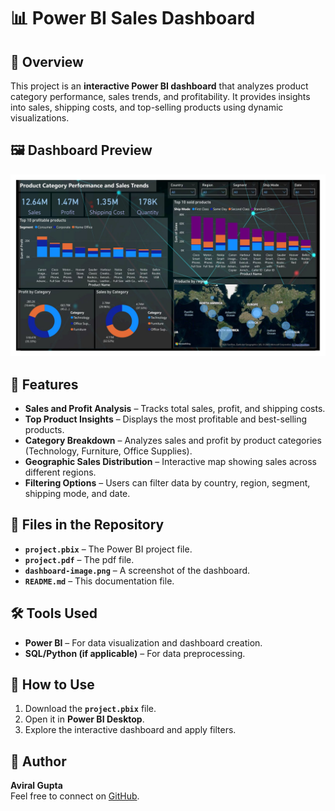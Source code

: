 # 📊 Power BI Sales Dashboard

## 🔹 Overview  
This project is an **interactive Power BI dashboard** that analyzes product category performance, sales trends, and profitability. It provides insights into sales, shipping costs, and top-selling products using dynamic visualizations.

## 🖼️ Dashboard Preview  
![Sales Dashboard](page_1.jpg)

## 🚀 Features  
- **Sales and Profit Analysis** – Tracks total sales, profit, and shipping costs.  
- **Top Product Insights** – Displays the most profitable and best-selling products.  
- **Category Breakdown** – Analyzes sales and profit by product categories (Technology, Furniture, Office Supplies).  
- **Geographic Sales Distribution** – Interactive map showing sales across different regions.  
- **Filtering Options** – Users can filter data by country, region, segment, shipping mode, and date.  

## 📂 Files in the Repository  
- **`project.pbix`** – The Power BI project file.
- **`project.pdf`** – The pdf file.  
- **`dashboard-image.png`** – A screenshot of the dashboard.  
- **`README.md`** – This documentation file.  

## 🛠️ Tools Used  
- **Power BI** – For data visualization and dashboard creation.  
- **SQL/Python (if applicable)** – For data preprocessing.  

## 📌 How to Use  
1. Download the **`project.pbix`** file.  
2. Open it in **Power BI Desktop**.  
3. Explore the interactive dashboard and apply filters.  

## 🌟 Author  
**Aviral Gupta**  
Feel free to connect on [GitHub](https://github.com/avgvcoding).  
